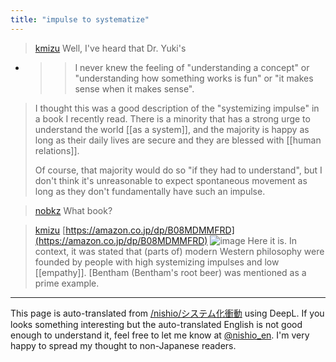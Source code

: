 ```yaml
---
title: "impulse to systematize"
---
```


> [kmizu](https://x.com/kmizu/status/1904097929901809935) Well, I've heard that Dr. Yuki's
- >  > I never knew the feeling of "understanding a concept" or "understanding how something works is fun" or "it makes sense when it makes sense".
>  I thought this was a good description of the "systemizing impulse" in a book I recently read. There is a minority that has a strong urge to understand the world [[as a system]], and the majority is happy as long as their daily lives are secure and they are blessed with [[human relations]].
>
>  Of course, that majority would do so "if they had to understand", but I don't think it's unreasonable to expect spontaneous movement as long as they don't fundamentally have such an impulse.

> [nobkz](https://x.com/nobkz/status/1904098841164644794) What book?

> [kmizu](https://x.com/kmizu/status/1904099665395482778) [https://amazon.co.jp/dp/B08MDMMFRD](https://amazon.co.jp/dp/B08MDMMFRD)
>  ![image](https://gyazo.com/d3fb49ee65308da5f2370d1479b8a9e9/thumb/1000)
>  Here it is. In context, it was stated that (parts of) modern Western philosophy were founded by people with high systemizing impulses and low [[empathy]]. [Bentham (Bentham's root beer) was mentioned as a prime example.

---
This page is auto-translated from [/nishio/システム化衝動](https://scrapbox.io/nishio/システム化衝動) using DeepL. If you looks something interesting but the auto-translated English is not good enough to understand it, feel free to let me know at [@nishio_en](https://twitter.com/nishio_en). I'm very happy to spread my thought to non-Japanese readers.